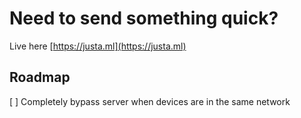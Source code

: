 # Need to send something quick?

Live here [https://justa.ml](https://justa.ml)

## Roadmap
[ ] Completely bypass server when devices are in the same network